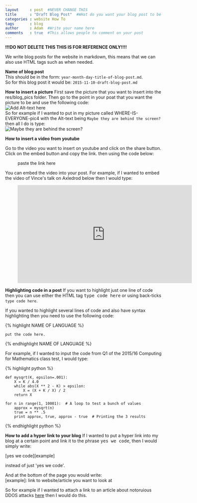 ```yaml
---
layout     : post  #NEVER CHANGE THIS
title      : "Draft Blog Post"  #WHat do you want your blog post to be called
categories : website How To
tags       : blog
author     : Adam  #Write your name here
comments   : true  #This allows people to comment on your post
---
```


**!!!DO NOT DELETE THIS THIS IS FOR REFERENCE ONLY!!!!**

We write blog posts for the website in markdown, this means that we can also use HTML tags such as <kbd></kbd>
when needed.

**Name of blog post**  
This should be in the form: ```year-month-day-title-of-blog-post.md```.  
So for this blog post it would be: ```2015-11-10-draft-blog-post.md```

**How to insert a picture**
First save the picture that you want to insert into the res/blog_pics folder.
Then go to the point in your poat that you want the picture to be and use the following code:  
![Add Alt-text here]({{site.baseurl}}/res/blog_pics/name-of-your-pic.jpg)  
So for example if I wanted to put in my picture called WHERE-IS-EVERYONE-pic4 with the Alt-text being
`Maybe they are behind the screen?` then all I do is type:  
![Maybe they are behind the screen?]({{site.baseurl}}/res/blog_pics/WHERE-IS-EVERYONE-pic4.jpg)

**How to insert a video from youtube**

Go to the video you want to insert on youtube and click on the share button.
Click on the embed button and copy the link.
then using the code below:

<div class="video">
    <figure>
        paste the link here
    </figure>
</div>

You can embed the video into your post. For example, if I wanted to embed the video of Vince's talk
on Axledrod below then I would type:

<div class="video">
    <figure>
        <iframe width="560" height="315" src="https://www.youtube.com/embed/gbxv3pn9YB4" frameborder="0" allowfullscreen></iframe>
    </figure>
</div>


**Highlighting code in a post**
If you want to highlight just one line of code then you can use either the HTML tag <kbd>type code here</kbd>
or using back-ticks `type code here`.

If you wanted to highlight several lines of code and also have syntax highlighting then
you need to use the following code:

{% highlight NAME OF LANGUAGE %}

	put the code here.

{% endhighlight NAME OF LANGUAGE %}

For example, if I wanted to input the code from Q1 of the 2015/16 Computing for Mathematics class test,
I would type:

{% highlight python %}  

	def mysqrt(K, epsilon=.001):
	    X = K / 4.0
	    while abs(X ** 2 - K) > epsilon:
	        X = (X + K / X) / 2
	    return X

	for n in range(1, 10001):  # A loop to test a bunch of values
	    approx = mysqrt(n)
	    true = n ** .5
	    print approx, true, approx - true  # Printing the 3 results

{% endhighlight python %}

**How to add a hyper link to your blog**
If I wanted to put a hyper link into my blog at a certain point and link it to the phrase <kbd>yes we code</kbd>,
then I would simply write:  

[yes we code][example]  

instead of just 'yes we code'.

And at the bottom of the page you would write:  
[example]: link to website/article you want to look at

So for example if I wanted to attach a link to an article about notoruious DDOS attacks [here][first] then I would do this.


[first]: http://siliconangle.com/blog/2013/08/26/5-notorious-ddos-attacks-in-2013-big-problem-for-the-internet-of-things/
